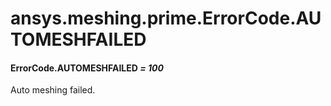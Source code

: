 # ansys.meshing.prime.ErrorCode.AUTOMESHFAILED



#### ErrorCode.AUTOMESHFAILED *= 100*

Auto meshing failed.

<!-- !! processed by numpydoc !! -->
